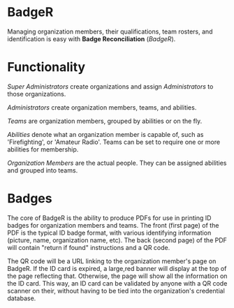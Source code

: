 # BadgeR

Managing organization members, their qualifications, team rosters, and identification is easy with **Badge Reconciliation** (_BadgeR_). 

# Functionality 

_Super Administrators_ create organizations and assign _Administrators_ to those organizations.  

_Administrators_ create organization members, teams, and abilities.  

_Teams_ are organization members, grouped by abilities or on the fly.  

_Abilities_ denote what an organization member is capable of, such as 'Firefighting', or 'Amateur Radio'. Teams can be set to require one or more abilities for membership.  

_Organization Members_ are the actual people. They can be assigned abilities and grouped into teams.  

# Badges

The core of BadgeR is the ability to produce PDFs for use in printing ID badges for organization members and teams. The front (first page) of the PDF is the typical ID badge format, with various identifying information (picture, name, organization name, etc). The back (second page) of the PDF will contain "return if found" instructions and a QR code.  

The QR code will be a URL linking to the organization member's page on BadgeR. If the ID card is expired, a large,red banner will display at the top of the page reflecting that. Otherwise, the page will show all the information on the ID card. This way, an ID card can be validated by anyone with a QR code scanner on their, without having to be tied into the organization's credential database.